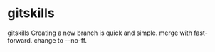 # gitskills
gitskills
Creating a new branch is quick and simple.
merge with fast-forward.
change to --no-ff.
